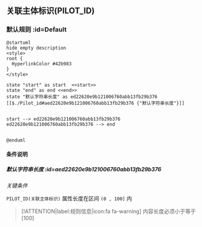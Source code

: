 ## 关联主体标识(PILOT_ID) <!-- {docsify-ignore-all} -->

   

### 默认规则 :id=Default

```plantuml
@startuml
hide empty description
<style>
root {
  HyperlinkColor #42b983
}
</style>

state "start" as start  <<start>>
state "end" as end <<end>>
state "默认字符串长度" as ed22620e9b121006760abb13fb29b376 [[$./Pilot_id#aed22620e9b121006760abb13fb29b376 {"默认字符串长度"}]]


start --> ed22620e9b121006760abb13fb29b376 
ed22620e9b121006760abb13fb29b376 --> end 


@enduml
```

#### 条件说明

##### 默认字符串长度 :id=aed22620e9b121006760abb13fb29b376


*关键条件*


`PILOT_ID(关联主体标识)` 属性长度在区间 `(0 , 100]` 内

> [!ATTENTION|label:规则信息|icon:fa fa-warning]
> 内容长度必须小于等于[100]








